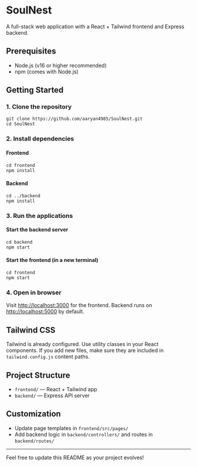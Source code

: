 # SoulNest

A full-stack web application with a React + Tailwind frontend and Express backend.

## Prerequisites

- Node.js (v16 or higher recommended)
- npm (comes with Node.js)

## Getting Started

### 1. Clone the repository

```
git clone https://github.com/aaryan4985/SoulNest.git
cd SoulNest
```

### 2. Install dependencies

#### Frontend

```
cd frontend
npm install
```

#### Backend

```
cd ../backend
npm install
```

### 3. Run the applications

#### Start the backend server

```
cd backend
npm start
```

#### Start the frontend (in a new terminal)

```
cd frontend
npm start
```

### 4. Open in browser

Visit [http://localhost:3000](http://localhost:3000) for the frontend.
Backend runs on [http://localhost:5000](http://localhost:5000) by default.

## Tailwind CSS

Tailwind is already configured. Use utility classes in your React components. If you add new files, make sure they are included in `tailwind.config.js` content paths.

## Project Structure

- `frontend/` — React + Tailwind app
- `backend/` — Express API server

## Customization

- Update page templates in `frontend/src/pages/`
- Add backend logic in `backend/controllers/` and routes in `backend/routes/`

---

Feel free to update this README as your project evolves!
